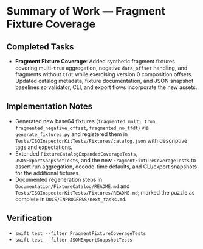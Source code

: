 # Summary of Work — Fragment Fixture Coverage

## Completed Tasks
- **Fragment Fixture Coverage**: Added synthetic fragment fixtures covering multi-`trun` aggregation, negative `data_offset` handling, and fragments without `tfdt` while exercising version 0 composition offsets. Updated catalog metadata, fixture documentation, and JSON snapshot baselines so validator, CLI, and export flows incorporate the new assets.

## Implementation Notes
- Generated new base64 fixtures (`fragmented_multi_trun`, `fragmented_negative_offset`, `fragmented_no_tfdt`) via `generate_fixtures.py` and registered them in `Tests/ISOInspectorKitTests/Fixtures/catalog.json` with descriptive tags and expectations.
- Extended `FixtureCatalogExpandedCoverageTests`, `JSONExportSnapshotTests`, and the new `FragmentFixtureCoverageTests` to assert run aggregation, decode-time defaults, and CLI/export snapshots for the additional fixtures.
- Documented regeneration steps in `Documentation/FixtureCatalog/README.md` and `Tests/ISOInspectorKitTests/Fixtures/README.md`; marked the puzzle as complete in `DOCS/INPROGRESS/next_tasks.md`.

## Verification
- `swift test --filter FragmentFixtureCoverageTests`
- `swift test --filter JSONExportSnapshotTests`
